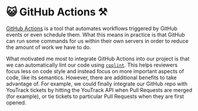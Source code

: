 # 😺 GitHub Actions ⚒️

[GitHub Actions](https://github.com/features/actions) is a tool that automates
workflows triggered by GitHub events or even schedule them. What this means in
practice is that GitHub can run some commands for us within their own servers
in order to reduce the amount of work we have to do.

What motivated me most to integrate GitHub Actions into our project is that we
can automatically lint our code using
[`cpplint`](https://github.com/cpplint/cpplint). This helps reviewers focus less
on code style and instead focus on more important aspects of code, like its
semantics. However, there are additional benefits to take advantage of. For
example, we could finally integrate our GitHub repo with YouTrack tickets by
hitting the YouTrack API when Pull Requests are merged (for example), or tie
tickets to particular Pull Requests when they are first opened.
